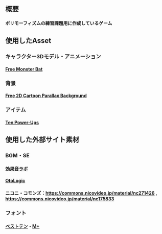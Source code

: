 ## 概要

#### ポリモーフィズムの練習課題用に作成しているゲーム

## 使用したAsset

### キャラクター3Dモデル・アニメーション
#### [Free Monster Bat](https://assetstore.unity.com/packages/3d/characters/free-monster-bat-158125#description)

### 背景
#### [Free 2D Cartoon Parallax Background](https://assetstore.unity.com/packages/2d/environments/free-2d-cartoon-parallax-background-205812#description)

### アイテム
#### [Ten Power-Ups](https://assetstore.unity.com/packages/3d/props/ten-power-ups-217666#description)

## 使用した外部サイト素材

### BGM・SE
#### [効果音ラボ](https://soundeffect-lab.info/)
#### [OtoLogic](https://otologic.jp/free/se/negative01.html)
#### ニコニ・コモンズ：https://commons.nicovideo.jp/material/nc271426 , https://commons.nicovideo.jp/material/nc175833

### フォント
#### [ベストテン](https://booth.pm/ja/items/2747965)・[M+](https://mplusfonts.github.io/)
